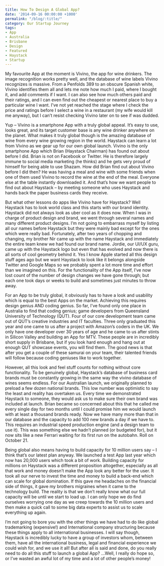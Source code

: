 ```yaml
---
title: How To Design A Global App?
date: '2014-09-16 00:00:00 +1000'
permalink: "/blog/:title/"
category: Our Startup Journey
tags:
- App
- Australia
- Brisbane
- Design
- Featured
- Haystack
- Startup
---
```


My favourite App at the moment is Vivino, the app for wine drinkers. The image recognition works pretty well, and the database of wine labels Vivino recognizes is massive. From a Penfolds 389 to an obscure Spanish white, Vivino identifies them all and lets me note how much I paid, where I bought it, and add comments if I want. I can also see how much others paid and their ratings, and I can even find out the cheapest or nearest place to buy a particular wine I want. I’ve not yet reached the stage where I check the price and ratings before I select a wine in a restaurant (my wife would kill me anyway), but I can’t resist checking Vivino later on to see if was dudded.

Yup – Vivino is a smartphone App with a truly global appeal. It’s easy to use, looks great, and its target customer base is any wine drinker anywhere on the planet. What makes it truly global though is the amazing database of wine from every wine growing region in the world. Haystack can learn a lot from Vivino as we gear up for our own global launch. Vivino is the only smartphone App which Brian (Haystack Chairman) has found out about before I did. Brian is not on Facebook or Twitter. He is therefore largely immune to social media marketing (he thinks) and he gets very proud of himself for being able to use Shazam. How did Brian find out about Vivino before I did then? He was having a meal and wine with some friends when one of them used Vivino to record the wine at the end of the meal. Everyone else at the table instantly downloaded it. And that’s how we want people to find out about Haystack – by meeting someone who uses Haystack and hands back the paper business cards they receive.

But what other lessons do apps like Vivino have for Haystack? Well Haystack has to look world class and this starts with our brand identity. Haystack did not always look as uber cool as it does now. When I was in charge of product design and brand, we went through several names and many different product designs. I’m not going to embarrass myself by listing all our names before Haystack but they were mainly bad except for the ones which were really bad. Fortunately, after two years of chopping and changing, my brother Nir came up with the name Haystack and immediately the entire team knew we had found our brand name. Jordie, our UI/UX guru, came up with the Haystack logo but even that has evolved and now there is all sorts of cool geometry behind it. Yes I know Apple started all this design stuff ages ago but we want Haystack to look like it belongs alongside Twitter and Google Maps so we probably spent a lot more time and effort than we imagined on this. For the functionality of the App itself, I’ve now lost count of the number of design changes we have gone through; but each one took days or weeks to build and sometimes just minutes to throw away.

For an App to be truly global, it obviously has to have a look and usability which is equal to the best Apps on the market. Achieving this requires design genius AND coding genius. So far, I’ve found only one place in Australia to find that coding genius; game developers from Queensland University of Technology (QUT). Four of our core development team came out of QUT’s creative industries and IT faculties. Three only graduated this year and one came to us after a project with Amazon’s coders in the UK. We only have one developer over 30 years of age and he came to us after stints in Silicon Valley and building an App for MTV. These people are in incredibly short supply in Brisbane, but if you look hard enough and hang out at enough QUT showcase events, you will find them. The good news is that after you get a couple of these samurai on your team, their talented friends will follow because coding geniuses like to work together.

However, all this look and feel stuff counts for nothing without core functionality. To be genuinely global, Haystack’s database of business card brands must be constantly growing in the same way the vivino database of wines seems endless. For our Australian launch, we originally planned to preload a few dozen national brands. This low number was optimistic to say the least and reality has overtaken us. Every time we demonstrated Haystack to someone, they would ask us to make sure their own brand was included at launch. Brian became so concerned about this that he called me every single day for two months until I could promise him we would launch with at least a thousand brands ready. Now we have many more than that in our database and the capacity to add 100 new brands a day if we have to. This requires an industrial speed production engine (and a design team to use it). This was something else we hadn’t planned (or budgeted for), but it now sits like a new Ferrari waiting for its first run on the autobahn. Roll on October 21.

Being global also means having to build capacity for 10 million users say – I think that’s our latest plan anyway. We launched a test App last year which now has 20,000 users which took a bit of work. Building capacity for millions on Haystack was a different proposition altogether, especially as all that work and money doesn’t make the App look any better for the user. It took all our nerve to invest the time and money to build a back-end which can scale for global domination. If this gave me headaches on the financial side of things, it gave my brothers migraines when it came to the technology build. The reality is that we don’t really know what our full capacity will be until we start to load up. I can only hope we do find ourselves worrying one day as we creep towards the 10 million users and then make a quick call to some big data experts to assist us to scale everything up again.

I’m not going to bore you with the other things we have had to do like global trademarking (expensive!) and International company structuring because these things apply to all international businesses. I will say though, Haystack is incredibly lucky to have a group of investors whom, between them, have all the international business, legal and financial experience we could wish for, and we use it all! But after all is said and done, do you really need to do all this stuff to launch a global App? …Well, I really do hope so, or I’ve wasted an awful lot of my time and a lot of other people’s money!

